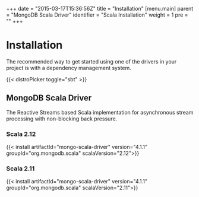 +++
date = "2015-03-17T15:36:56Z"
title = "Installation"
[menu.main]
  parent = "MongoDB Scala Driver"
  identifier = "Scala Installation"
  weight = 1
  pre = "<i class='fa'></i>"
+++

# Installation

The recommended way to get started using one of the drivers in your project is with a dependency management system.

{{< distroPicker toggle="sbt" >}}

## MongoDB Scala Driver

The Reactive Streams based Scala implementation for asynchronous stream processing with non-blocking back pressure.

### Scala 2.12

{{< install artifactId="mongo-scala-driver" version="4.1.1" groupId="org.mongodb.scala" scalaVersion="2.12">}}

### Scala 2.11

{{< install artifactId="mongo-scala-driver" version="4.1.1" groupId="org.mongodb.scala" scalaVersion="2.11">}}
